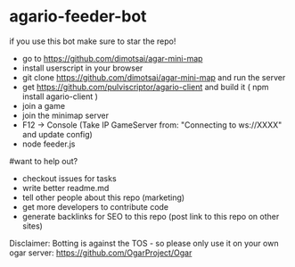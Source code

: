 # agario-feeder-bot

if you use this bot make sure to star the repo!

* go to https://github.com/dimotsai/agar-mini-map
* install userscript in your browser
* git clone https://github.com/dimotsai/agar-mini-map and run the server 
* get https://github.com/pulviscriptor/agario-client and build it ( npm install agario-client )
* join a game
* join the minimap server
* F12 -> Console (Take IP GameServer from: "Connecting to ws://XXXX" and update config) <chorme>
* node feeder.js

#want to help out?
* checkout issues for tasks
* write better readme.md
* tell other people about this repo (marketing)
* get more developers to contribute code
* generate backlinks for SEO to this repo (post link to this repo on other sites)



Disclaimer: 
Botting is against the TOS - so please only use it on your own ogar server: https://github.com/OgarProject/Ogar
